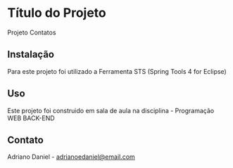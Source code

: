 # Título do Projeto

Projeto Contatos

## Instalação

Para este projeto foi utilizado a Ferramenta STS (Spring Tools 4 for Eclipse)

## Uso

Este projeto foi construido em sala de aula na disciplina - Programação WEB BACK-END


## Contato

Adriano Daniel - adrianoedaniel@email.com
